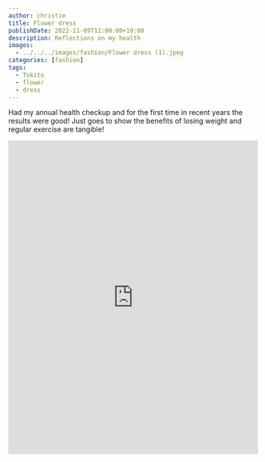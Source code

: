 ```yaml
---
author: christie
title: Flower dress
publishDate: 2022-11-09T11:00:00+10:00
description: Reflections on my health
images:
  - ../../../images/fashion/Flower dress (1).jpeg
categories: [fashion]
tags:
  - Tokito
  - flower
  - dress
---
```


Had my annual health checkup and for the first time in recent years the results were good! Just goes to show the benefits of losing weight and regular exercise are tangible!

<iframe src="https://www.facebook.com/plugins/post.php?href=https%3A%2F%2Fwww.facebook.com%2Fchris1.tham%2Fposts%2Fpfbid02fV9f2D33xdLKyc3qcfLa6TjKndbJWEr7AU6y6qBWwTYQKjuj85StkTiU7V8jFqdZl&show_text=true&width=500" width="500" height="629" style="border:none;overflow:hidden" scrolling="no" frameborder="0" allowfullscreen="true" allow="autoplay; clipboard-write; encrypted-media; picture-in-picture; web-share"></iframe>
